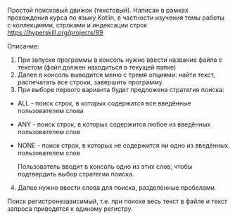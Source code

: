 Простой поисковый движок (текстовый). Написан в рамках прохождения курса по языку Kotlin, в частности изучения темы работы с коллекциями, строками и индексации строк https://hyperskill.org/projects/89

Описание:
1. При запуске программы в консоль нужно ввести название файла с текстом (файл должен находиться в текущей папке)
2. Далее в консоль выводится меню с тремя опциями: найти текст, распечатать все строки, завершить программу.
3. При выборе первого варианта будет предложена стратегия поиска:
- ALL - поиск строк, в которых содержатся все введённые пользователем слова
- ANY - поиск строк, в которых содержится любое из введённых пользователем слов
- NONE - поиск строк, в которых не содержится ни одно из введённых пользователем слов<br>

  Пользователь вводит в консоль одно из этих слов, чтобы подтвердить выбор стратегии поиска.<br>

4. Далее нужно ввести слова для поиска, разделённые пробелами.

Поиск регистронезависимый, т.е. при поиске весь текст в файле и текст запроса приводятся к единому регистру.
